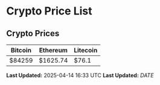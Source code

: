 # Crypto Price List

## Crypto Prices
| Bitcoin | Ethereum | Litecoin |
| ------- | -------- | -------- |
| $84259 | $1625.74 | $76.1 |
**Last Updated:** 2025-04-14 16:33 UTC
**Last Updated:** $DATE$
